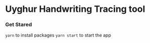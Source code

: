 # Uyghur Handwriting Tracing tool

### Get Stared
`yarn` to install packages
`yarn start` to start the app
